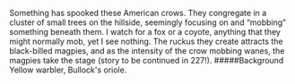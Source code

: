 Something has spooked these American crows. They congregate in a cluster of small trees on the hillside, seemingly focusing on and “mobbing” something beneath them. I watch for a fox or a coyote, anything that they might normally mob, yet I see nothing. The ruckus they create attracts the black-billed magpies, and as the intensity of the crow mobbing wanes, the magpies take the stage (story to be continued in 227!). 
#####Background
Yellow warbler, Bullock's oriole.
